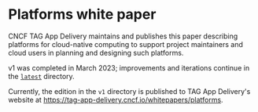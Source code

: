 # Platforms white paper

CNCF TAG App Delivery maintains and publishes this paper describing platforms
for cloud-native computing to support project maintainers and cloud users in
planning and designing such platforms.

v1 was completed in March 2023; improvements and iterations continue in the
[`latest`](./latest/) directory.

Currently, the edition in the `v1` directory is published to TAG App Delivery's website at
<https://tag-app-delivery.cncf.io/whitepapers/platforms>.
